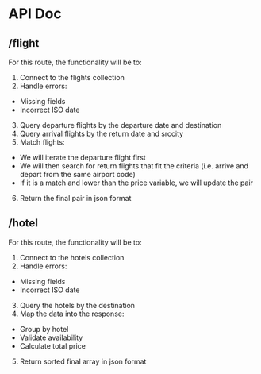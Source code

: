 # API Doc

## /flight
For this route, the functionality will be to:
1. Connect to the flights collection
2. Handle errors:
- Missing fields
- Incorrect ISO date
3. Query departure flights by the departure date and destination
4. Query arrival flights by the return date and srccity
5. Match flights:
- We will iterate the departure flight first
- We will then search for return flights that fit the criteria (i.e. arrive and depart from the same airport code)
- If it is a match and lower than the price variable, we will update the pair
6. Return the final pair in json format

## /hotel
For this route, the functionality will be to:
1. Connect to the hotels collection
2. Handle errors:
- Missing fields
- Incorrect ISO date
3. Query the hotels by the destination
4. Map the data into the response:
- Group by hotel
- Validate availability
- Calculate total price
5. Return sorted final array in json format